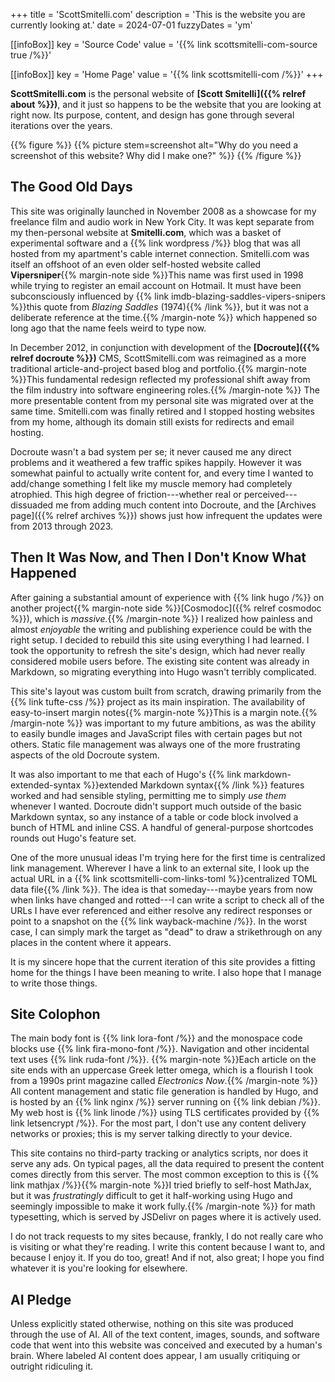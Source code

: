 +++
title = 'ScottSmitelli.com'
description = 'This is the website you are currently looking at.'
date = 2024-07-01
fuzzyDates = 'ym'

[[infoBox]]
key = 'Source Code'
value = '{{% link scottsmitelli-com-source true /%}}'

[[infoBox]]
key = 'Home Page'
value = '{{% link scottsmitelli-com /%}}'
+++

**ScottSmitelli.com** is the personal website of **[Scott Smitelli]({{% relref about %}})**, and it just so happens to be the website that you are looking at right now. Its purpose, content, and design has gone through several iterations over the years.

{{% figure %}}
{{% picture stem=screenshot alt="Why do you need a screenshot of this website? Why did I make one?" %}}
{{% /figure %}}

## The Good Old Days

This site was originally launched in November 2008 as a showcase for my freelance film and audio work in New York City. It was kept separate from my then-personal website at **Smitelli.com**, which was a basket of experimental software and a {{% link wordpress /%}} blog that was all hosted from my apartment's cable internet connection. Smitelli.com was itself an offshoot of an even older self-hosted website called **Vipersniper**{{% margin-note side %}}This name was first used in 1998 while trying to register an email account on Hotmail. It must have been subconsciously influenced by {{% link imdb-blazing-saddles-vipers-snipers %}}this quote from _Blazing Saddles_ (1974){{% /link %}}, but it was not a deliberate reference at the time.{{% /margin-note %}} which happened so long ago that the name feels weird to type now.

In December 2012, in conjunction with development of the **[Docroute]({{% relref docroute %}})** CMS, ScottSmitelli.com was reimagined as a more traditional article-and-project based blog and portfolio.{{% margin-note %}}This fundamental redesign reflected my professional shift away from the film industry into software engineering roles.{{% /margin-note %}} The more presentable content from my personal site was migrated over at the same time. Smitelli.com was finally retired and I stopped hosting websites from my home, although its domain still exists for redirects and email hosting.

Docroute wasn't a bad system per se; it never caused me any direct problems and it weathered a few traffic spikes happily. However it was somewhat painful to actually write content for, and every time I wanted to add/change something I felt like my muscle memory had completely atrophied. This high degree of friction---whether real or perceived---dissuaded me from adding much content into Docroute, and the [Archives page]({{% relref archives %}}) shows just how infrequent the updates were from 2013 through 2023.

## Then It Was Now, and Then I Don't Know What Happened

After gaining a substantial amount of experience with {{% link hugo /%}} on another project{{% margin-note side %}}[Cosmodoc]({{% relref cosmodoc %}}), which is _massive._{{% /margin-note %}} I realized how painless and almost _enjoyable_ the writing and publishing experience could be with the right setup. I decided to rebuild this site using everything I had learned. I took the opportunity to refresh the site's design, which had never really considered mobile users before. The existing site content was already in Markdown, so migrating everything into Hugo wasn't terribly complicated.

This site's layout was custom built from scratch, drawing primarily from the {{% link tufte-css /%}} project as its main inspiration. The availability of easy-to-insert margin notes{{% margin-note %}}This is a margin note.{{% /margin-note %}} was important to my future ambitions, as was the ability to easily bundle images and JavaScript files with certain pages but not others. Static file management was always one of the more frustrating aspects of the old Docroute system.

It was also important to me that each of Hugo's {{% link markdown-extended-syntax %}}extended Markdown syntax{{% /link %}} features worked and had sensible styling, permitting me to simply _use them_ whenever I wanted. Docroute didn't support much outside of the basic Markdown syntax, so any instance of a table or code block involved a bunch of HTML and inline CSS. A handful of general-purpose shortcodes rounds out Hugo's feature set.

One of the more unusual ideas I'm trying here for the first time is centralized link management. Wherever I have a link to an external site, I look up the actual URL in a {{% link scottsmitelli-com-links-toml %}}centralized TOML data file{{% /link %}}. The idea is that someday---maybe years from now when links have changed and rotted---I can write a script to check all of the URLs I have ever referenced and either resolve any redirect responses or point to a snapshot on the {{% link wayback-machine /%}}. In the worst case, I can simply mark the target as "dead" to draw a strikethrough on any places in the content where it appears.

It is my sincere hope that the current iteration of this site provides a fitting home for the things I have been meaning to write. I also hope that I manage to write those things.

## Site Colophon

The main body font is {{% link lora-font /%}} and the monospace code blocks use {{% link fira-mono-font /%}}. Navigation and other incidental text uses {{% link ruda-font /%}}. {{% margin-note %}}Each article on the site ends with an uppercase Greek letter omega, which is a flourish I took from a 1990s print magazine called  _Electronics Now_.{{% /margin-note %}} All content management and static file generation is handled by Hugo, and is hosted by an {{% link nginx /%}} server running on {{% link debian /%}}. My web host is {{% link linode /%}} using TLS certificates provided by {{% link letsencrypt /%}}. For the most part, I don't use any content delivery networks or proxies; this is my server talking directly to your device.

This site contains no third-party tracking or analytics scripts, nor does it serve any ads. On typical pages, all the data required to present the content comes directly from this server. The most common exception to this is {{% link mathjax /%}}{{% margin-note %}}I tried briefly to self-host MathJax, but it was _frustratingly_ difficult to get it half-working using Hugo and seemingly impossible to make it work fully.{{% /margin-note %}} for math typesetting, which is served by JSDelivr on pages where it is actively used.

I do not track requests to my sites because, frankly, I do not really care who is visiting or what they're reading. I write this content because I want to, and because I enjoy it. If you do too, great! And if not, also great; I hope you find whatever it is you're looking for elsewhere.

## AI Pledge

Unless explicitly stated otherwise, nothing on this site was produced through the use of AI. All of the text content, images, sounds, and software code that went into this website was conceived and executed by a human's brain. Where labeled AI content does appear, I am usually critiquing or outright ridiculing it.
